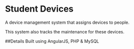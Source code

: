 # Student Devices
A device management system that assigns devices to people.

This system also tracks the maintenance for these devices.

##Details
Built using AngularJS, PHP & MySQL